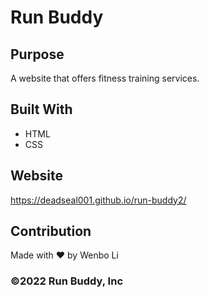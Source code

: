 # Run Buddy

## Purpose
A website that offers fitness training services.

## Built With
* HTML
* CSS

## Website
https://deadseal001.github.io/run-buddy2/

## Contribution
Made with ❤️ by Wenbo Li


### ©️2022 Run Buddy, Inc
